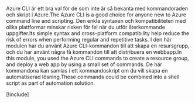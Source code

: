 <span data-ttu-id="4d22c-101">Azure CLI är ett bra val för de som inte är så bekanta med kommandoraden och skript i Azure.</span><span class="sxs-lookup"><span data-stu-id="4d22c-101">The Azure CLI is a good choice for anyone new to Azure command line and scripting.</span></span> <span data-ttu-id="4d22c-102">Den enkla syntaxen och kompatibiliteten med olika plattformar minskar risken för fel när du utför återkommande uppgifter.</span><span class="sxs-lookup"><span data-stu-id="4d22c-102">Its simple syntax and cross-platform compatibility help reduce the risk of errors when performing regular and repetitive tasks.</span></span> <span data-ttu-id="4d22c-103">I den här modulen har du använt Azure CLI-kommandon till att skapa en resursgrupp, och du har använt några få kommandon till att distribuera en webbapp.</span><span class="sxs-lookup"><span data-stu-id="4d22c-103">In this module, you used the Azure CLI commands to create a resource group, and deploy a web app by using a small set of commands.</span></span> <span data-ttu-id="4d22c-104">De här kommandona kan samlas i ett kommandoskript om du vill skapa en automatiserad lösning.</span><span class="sxs-lookup"><span data-stu-id="4d22c-104">These commands could be combined into a shell script as part of automation solution.</span></span>

[!include[](../../../includes/azure-sandbox-cleanup.md)]

